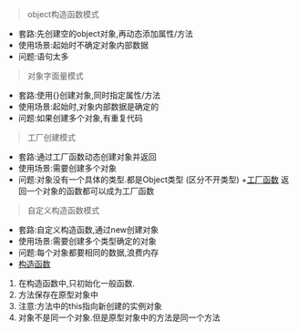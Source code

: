 > object构造函数模式
+ 套路:先创建空的object对象,再动态添加属性/方法
+ 使用场景:起始时不确定对象内部数据
+ 问题:语句太多

>对象字面量模式
+ 套路:使用{}创建对象,同时指定属性/方法
+ 使用场景:起始时,对象内部数据是确定的
+ 问题:如果创建多个对象,有重复代码

>工厂创建模式
+ 套路:通过工厂函数动态创建对象并返回
+ 使用场景:需要创建多个对象
+ 问题:对象没有一个具体的类型.都是Object类型 (区分不开类型)
+[工厂函数](../img/工厂函数.png) 返回一个对象的函数都可以成为工厂函数

>自定义构造函数模式
+ 套路:自定义构造函数,通过new创建对象
+ 使用场景:需要创建多个类型确定的对象
+ 问题:每个对象都要相同的数据,浪费内存
+ [构造函数](../img/构造函数.png)
1. 在构造函数中,只初始化一般函数.
2. 方法保存在原型对象中
3. 注意:方法中的this指向新创建的实例对象
4. 对象不是同一个对象.但是原型对象中的方法是同一个方法